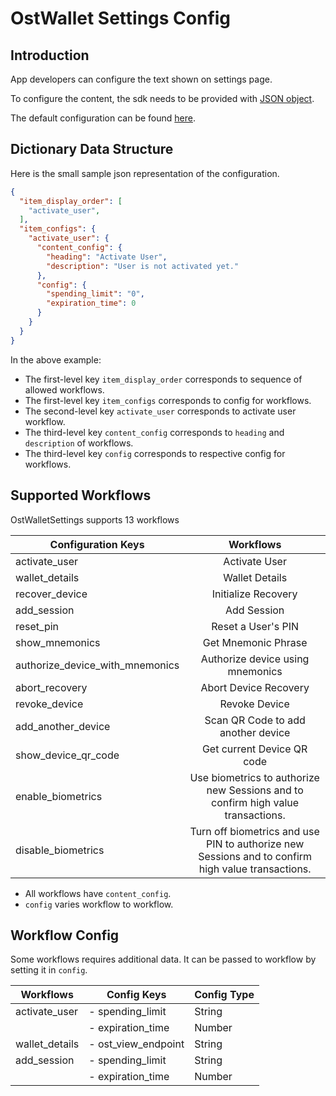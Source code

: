 # OstWallet Settings Config

## Introduction

App developers can configure the text shown on settings page.

To configure the content, the sdk needs to be provided with [JSON object](https://developer.mozilla.org/en-US/docs/Learn/JavaScript/Objects/JSON).

The default configuration can be found [here](../js/WalletSettings/ost-wallet-settings-config.json).

## Dictionary Data Structure

Here is the small sample json representation of the configuration.

```json
{
  "item_display_order": [
	"activate_user",
  ],
  "item_configs": {
	"activate_user": {
	  "content_config": {
        "heading": "Activate User",
        "description": "User is not activated yet."
      },
      "config": {
        "spending_limit": "0",
        "expiration_time": 0
      }
	}
  }
}
```
In the above example:

* The first-level key `item_display_order` corresponds to sequence of allowed workflows.
* The first-level key `item_configs` corresponds to config for workflows.
* The second-level key `activate_user` corresponds to activate user workflow.
* The third-level key `content_config` corresponds to `heading` and `description` of workflows.
* The third-level key `config` corresponds to respective config for workflows.

## Supported Workflows

OstWalletSettings supports 13 workflows

| Configuration Keys                                      | Workflows                                                                      |
| ------------------------------------------------ |:--------------------------------------------------------------:|
| activate_user      			 			  | Activate User              							 |
| wallet_details                      			  | Wallet Details              							 |
| recover_device    					  | Initialize Recovery        							 |
| add_session          		 			  | Add Session                							 |
| reset_pin           						  | Reset a User's PIN         							 |
| show_mnemonics      					  | Get Mnemonic Phrase        						 |
| authorize_device_with_mnemonics            | Authorize device using mnemonics 				 |
| abort_recovery       					  | Abort Device Recovery     					 	 |
| revoke_device        					  | Revoke Device              							 |
| add_another_device                                   | Scan QR Code to add another device                 	        |
| show_device_qr_code 	    			  | Get current Device QR code 						 |
| enable_biometrics				  	  | Use biometrics to authorize new Sessions and to confirm high value transactions. |
| disable_biometrics                               	 | Turn off biometrics and use PIN to authorize new Sessions and to confirm high value transactions. |

* All workflows have  `content_config`.
* `config` varies workflow to workflow.

## Workflow Config

Some workflows requires additional data. It can be passed to workflow by setting it in `config`.

| Workflows                                      | Config Keys                                                   | Config Type                         |
| -------------------------------------- | -------------------------------------------------- | ------------------------------- |
| activate_user      				   | - spending_limit                        			 | String                                  |
|                                                       | - expiration_time                       			 | Number				 |
| wallet_details                      	   | - ost_view_endpoint 	 				 | String					 |
| add_session    			          | - spending_limit                        			 | String                                  |
|                                                       | - expiration_time                       			 | Number				 |


